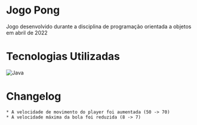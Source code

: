 # Jogo Pong

Jogo desenvolvido durante a disciplina de programação orientada a objetos em abril de 2022

# Tecnologias Utilizadas
![Java](https://img.shields.io/badge/java-%23ED8B00.svg?style=for-the-badge&logo=openjdk&logoColor=white)

# Changelog
    * A velocidade de movimento do player foi aumentada (50 -> 70)
    * A velocidade máxima da bola foi reduzida (8 -> 7)

